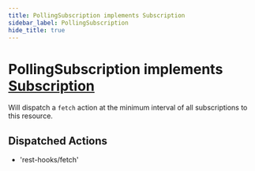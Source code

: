 ```yaml
---
title: PollingSubscription implements Subscription
sidebar_label: PollingSubscription
hide_title: true
---
```


# PollingSubscription implements [Subscription](./SubscriptionManager.md)

Will dispatch a `fetch` action at the minimum interval of all subscriptions to this
resource.

## Dispatched Actions

- 'rest-hooks/fetch'
